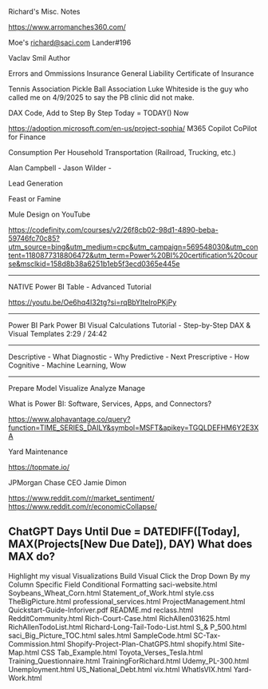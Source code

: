 Richard's Misc. Notes




https://www.arromanches360.com/

Moe's richard@saci.com
Lander#196


Vaclav Smil Author

Errors and Ommissions Insurance
General Liability
Certificate of Insurance



Tennis Association
Pickle Ball Association
Luke Whiteside is the guy who called me on 4/9/2025 to say the PB clinic did not make.


DAX Code, Add to Step By Step
Today = TODAY()
Now



https://adoption.microsoft.com/en-us/project-sophia/
M365 Copilot
CoPilot for Finance


Consumption Per Household
Transportation (Railroad, Trucking, etc.)





Alan Campbell - 
Jason Wilder - 


Lead Generation

Feast or Famine

Mule Design on YouTube

https://codefinity.com/courses/v2/26f8cb02-98d1-4890-beba-59746fc70c85?utm_source=bing&utm_medium=cpc&utm_campaign=569548030&utm_content=1180877318806472&utm_term=Power%20BI%20certification%20course&msclkid=158d8b38a6251b1eb5f3ecd0365e445e


----------------------------------------------------------------------
NATIVE Power BI Table - Advanced Tutorial

https://youtu.be/Oe6hq4I32tg?si=rqBbYIteIroPKjPy

----------------------------------------------------------------------

Power BI Park
Power BI Visual Calculations Tutorial - Step-by-Step DAX & Visual Templates
2:29 / 24:42

----------------------------------------------------------------------
Descriptive - What
Diagnostic - Why
Predictive - Next
Prescriptive - How
Cognitive - Machine Learning, Wow

----------------------------------------------------------------------
Prepare
Model
Visualize
Analyze
Manage


What is Power BI: Software, Services, Apps, and Connectors?


https://www.alphavantage.co/query?function=TIME_SERIES_DAILY&symbol=MSFT&apikey=TGQLDEFHM6Y2E3XA


Yard Maintenance

https://topmate.io/


JPMorgan Chase CEO Jamie Dimon

https://www.reddit.com/r/market_sentiment/
https://www.reddit.com/r/economicCollapse/



ChatGPT
Days Until Due = DATEDIFF([Today], MAX(Projects[New Due Date]), DAY)
What does MAX do?
------------------------


Highlight my visual
Visualizations
Build Visual
Click the Drop Down By my Column Specific Field
Conditional Formatting
saci-website.html
Soybeans_Wheat_Corn.html
Statement_of_Work.html
style.css
TheBigPicture.html
professional_services.html
ProjectManagement.html
Quickstart-Guide-Inforiver.pdf
README.md
reclass.html
RedditCommunity.html
Rich-Court-Case.html
RichAllen031625.html
RichAllenTodoList.html
Richard-Long-Tail-Todo-List.html
S_& P_500.html
saci_Big_Picture_TOC.html
sales.html
SampleCode.html
SC-Tax-Commission.html
Shopify-Project-Plan-ChatGPS.html
shopify.html
Site-Map.html
CSS
Tab_Example.html
Toyota_Verses_Tesla.html
Training_Questionnaire.html
TrainingForRichard.html
Udemy_PL-300.html
Unemployment.html
US_National_Debt.html
vix.html
WhatlsVIX.html
Yard-Work.html